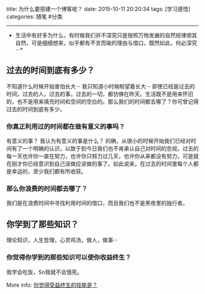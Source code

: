 title: 为什么要搭建一个博客呢？
date: 2015-10-11 20:20:34
tags: [学习感悟]
categories: 随笔 #分类

---
* 生活中有好多为什么，有时候我们并不深究只是按照万物发展的自然规律顺其自然，可是细细想来，似乎都有不言而喻的理由与借口，既然如此，何必深究···*

## 过去的时间到底有多少？
不知道什么时候开始害怕长大···
我只知道小时候盼望着长大···
即使已经是过去的时间，过去的人，过去的事，过去的一切，都仿佛在昨天。生活既不是用来怀旧的，也不是用来填充时间和空间的空白的。那么我们的时间都去哪了？你可曾记得过去的时间到底有多少。

### 你真正利用过的时间都在做有意义的事吗？
有意义的事？
我认为有意义的事是什么？
的确，从很小的时候开始我们已经对时间有了一个明确的认识，以致于到今日我们也不肯承认自己对时间的忽视。过去的每一天也许你一直在努力，也许你只努力过几天，也许你从来都没有努力，可是就在刚才你已经意识到自己该做应该做的事了。如此说来，在过去的时间里每个人都是幸运的，至少我们都有所收获。

### 那么你浪费的时间都去哪了？
我们是在浪费时间中寻找利用时间的借口，而且我们也不是黑夜里的独行者。


## 你学到了那些知识？
理论知识，人生哲理，心灵鸡汤，做人，做事···

### 你觉得你学到的那些知识可以使你收益终生？
我学会吃饭，So我就不会饿死。

More info: [你觉得受益终生的技能是？](http://www.zhihu.com/question/20448329)
